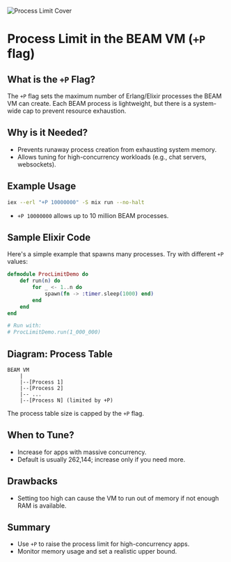![Process Limit Cover](https://images.unsplash.com/photo-1465101046530-73398c7f28ca?auto=format&fit=crop&w=1000&q=80)

# Process Limit in the BEAM VM (`+P` flag)

## What is the `+P` Flag?
The `+P` flag sets the maximum number of Erlang/Elixir processes the BEAM VM can create. Each BEAM process is lightweight, but there is a system-wide cap to prevent resource exhaustion.

## Why is it Needed?
- Prevents runaway process creation from exhausting system memory.
- Allows tuning for high-concurrency workloads (e.g., chat servers, websockets).


## Example Usage
```sh
iex --erl "+P 10000000" -S mix run --no-halt
```
- `+P 10000000` allows up to 10 million BEAM processes.

## Sample Elixir Code
Here's a simple example that spawns many processes. Try with different `+P` values:

```elixir
defmodule ProcLimitDemo do
	def run(n) do
		for _ <- 1..n do
			spawn(fn -> :timer.sleep(1000) end)
		end
	end
end

# Run with:
# ProcLimitDemo.run(1_000_000)
```

## Diagram: Process Table

```
BEAM VM
	|
	|--[Process 1]
	|--[Process 2]
	|-- ...
	|--[Process N] (limited by +P)
```

The process table size is capped by the `+P` flag.

## When to Tune?
- Increase for apps with massive concurrency.
- Default is usually 262,144; increase only if you need more.

## Drawbacks
- Setting too high can cause the VM to run out of memory if not enough RAM is available.

## Summary
- Use `+P` to raise the process limit for high-concurrency apps.
- Monitor memory usage and set a realistic upper bound.
